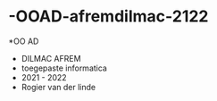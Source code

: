 # -OOAD-afremdilmac-2122
*OO AD
* DILMAC AFREM
* toegepaste informatica
* 2021 - 2022
* Rogier van der linde